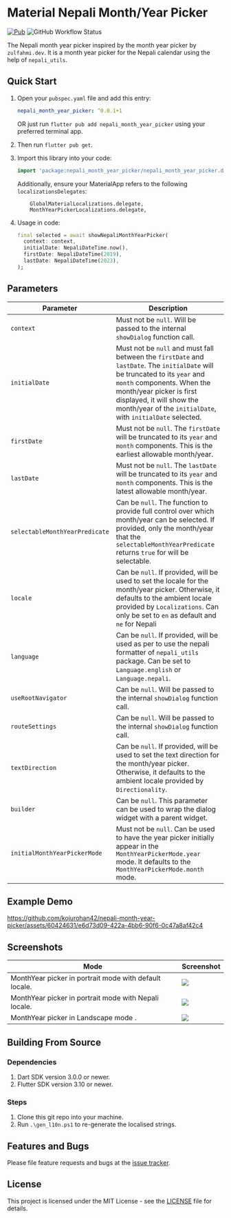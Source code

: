 # Material Nepali Month/Year Picker

[![Pub](https://img.shields.io/pub/v/nepali_month_year_picker?style=flat-square)][pub]
![GitHub Workflow Status](https://img.shields.io/github/actions/workflow/status/kojurohan42/nepali-month-year-picker/publish.yaml?label=publish&style=flat-square)

The Nepali month year picker inspired by the month year picker by `zulfahmi.dev`. It is a month year picker for the Nepali calendar using the help of `nepali_utils`.

## Quick Start

1. Open your `pubspec.yaml` file and add this entry:

    ```yaml
    nepali_month_year_picker: ^0.0.1+1
    ```

   OR just run `flutter pub add nepali_month_year_picker` using your preferred terminal app.

2. Then run `flutter pub get`.
3. Import this library into your code:

    ```dart
    import 'package:nepali_month_year_picker/nepali_month_year_picker.dart';
    ```
    Additionally, ensure your MaterialApp refers to the following `localizationsDelegates`:
    ```
        GlobalMaterialLocalizations.delegate,
        MonthYearPickerLocalizations.delegate,
    ```


4. Usage in code:

    ```dart
    final selected = await showNepaliMonthYearPicker(
      context: context,
      initialDate: NepaliDateTime.now(),
      firstDate: NepaliDateTime(2019),
      lastDate: NepaliDateTime(2023),
    );
    ```

## Parameters

| Parameter                      | Description                                                                                                                                                                                                                                                                      |
| ------------------------------ | -------------------------------------------------------------------------------------------------------------------------------------------------------------------------------------------------------------------------------------------------------------------------------- |
| `context`                      | Must not be `null`. Will be passed to the internal `showDialog` function call.                                                                                                                                                                                                   |
| `initialDate`                  | Must not be `null` and must fall between the `firstDate` and `lastDate`. The `initialDate` will be truncated to its `year` and `month` components. When the month/year picker is first displayed, it will show the month/year of the `initialDate`, with `initialDate` selected. |
| `firstDate`                    | Must not be `null`. The `firstDate` will be truncated to its `year` and `month` components. This is the earliest allowable month/year.                                                                                                                                           |
| `lastDate`                     | Must not be `null`. The `lastDate` will be truncated to its `year` and `month` components. This is the latest allowable month/year.                                                                                                                                              |
| `selectableMonthYearPredicate` | Can be `null`. The function to provide full control over which month/year can be selected. If provided, only the month/year that the `selectableMonthYearPredicate` returns `true` for will be selectable.                                                                       |
| `locale`                       | Can be `null`. If provided, will be used to set the locale for the month/year picker. Otherwise, it defaults to the ambient locale provided by `Localizations`. Can only be set to `en` as default and `ne` for Nepali 
| `language`             | Can be `null`. If provided, will be used as per to use the nepali formatter of `nepali_utils` package. Can be set to `Language.english` or `Language.nepali`.                                                                                                                 |
| `useRootNavigator`             | Can be `null`. Will be passed to the internal `showDialog` function call.                                                                                                                                                                                                        |
| `routeSettings`                | Can be `null`. Will be passed to the internal `showDialog` function call.                                                                                                                                                                                                        |
| `textDirection`                | Can be `null`. If provided, will be used to set the text direction for the month/year picker. Otherwise, it defaults to the ambient locale provided by `Directionality`.                                                                                                         |
| `builder`                      | Can be `null`. This parameter can be used to wrap the dialog widget with a parent widget.                                                                                                                                                                                        |
| `initialMonthYearPickerMode`   | Must not be `null`. Can be used to have the year picker initially appear in the `MonthYearPickerMode.year` mode. It defaults to the `MonthYearPickerMode.month` mode.                                                                                                            |


## Example Demo

https://github.com/kojurohan42/nepali-month-year-picker/assets/60424631/e6d73d09-422a-4bb6-90f6-0c47a8af42c4




## Screenshots

| Mode                                                    | Screenshot                                   |
| ------------------------------------------------------- | -------------------------------------------- |
| MonthYear picker in portrait mode with default locale.  | ![](screenshots/portrait_default.jpeg)  |
| MonthYear picker in portrait mode with Nepali locale.   | ![](screenshots/portrait_ne.jpeg)   |
| MonthYear picker in Landscape mode .                    | ![](screenshots/landscape.jpeg)       |


## Building From Source

### Dependencies

1. Dart SDK version 3.0.0 or newer.
2. Flutter SDK version 3.10 or newer.

### Steps

1. Clone this git repo into your machine.
2. Run `.\gen_l10n.ps1` to re-generate the localised strings.

## Features and Bugs

Please file feature requests and bugs at the [issue tracker](https://github.com/kojurohan42/nepali-month-year-picker/issues).

## License

This project is licensed under the MIT License - see the [LICENSE](https://github.com/kojurohan42/nepali-month-year-picker/blob/master/LICENSE) file for details.

[pub]: https://pub.dartlang.org/packages/month_year_picker
[tracker]: https://github.com/zulfahmi93/dart_libpray/issues
[license]: LICENSE
